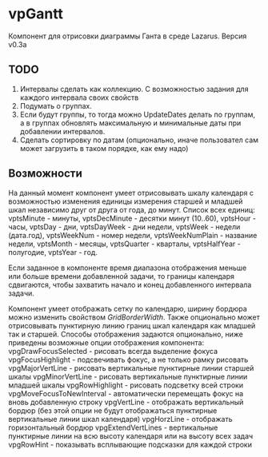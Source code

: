 # vpGantt

Компонент для отрисовки диаграммы Ганта в среде Lazarus.
Версия v0.3a

## TODO

1. Интервалы сделать как коллекцию. С возможностью задания для каждого интервала своих свойств
2. Подумать о группах.
3. Если будут группы, то тогда можно UpdateDates делать по группам, а в группах обновлять максимальную и минимальные даты
	 при добавлении интервалов.
4. Сделать сортировку по датам (опционально, иначе пользовател сам может загрузить в таком порядке, как ему надо)
  
## Возможности
	
На данный момент компонент умеет отрисовывать шкалу календаря с возможностью изменения единицы измерения старшей и младшей шкал 
независимо друг от друга от года, до минут.
Список всех единиц:
	vptsMinute - минуты,
	vptsDecMinute - десятки минут (10..60),
	vptsHour - часы,
	vptsDay - дни,
	vptsDayWeek - дни недели,
	vptsWeek - недели (дата.год),
	vptsWeekNum - номер недели,
	vptsWeekNumPlain - название недели,
	vptsMonth - месяцы,
	vptsQuarter - кварталы,
	vptsHalfYear - полугодие,
	vptsYear - год.
	
Если заданное в компоненте время диапазона отображения меньше или больше времени добавленной задачи, то границы календаря сдвигаются, 
чтобы захватить начало и конец добавленного интервала задачи. 

Компонент умеет отображать сетку по календарю, ширину бордюра можно изменить свойством <i>GridBorderWidth</i>. Также опционально может отрисовывать
пунктирную линию границ шкал календаря как младшей так и старшей. Способы отображения задаются опционально, ниже приведены возможные опции отображения
компонента:
	vpgDrawFocusSelected 				- рисовать всегда выделение фокуса
  vpgFocusHighlight 	 				- подсвечивать фокус, а не только рамку рисовать
  vpgMajorVertLine		 				-	рисовать вертикальные пунктирные линии старшей шкалы
  vpgMinorVertLine						- рисовать вертикальные пунктирные линии младшей шкалы
  vpgRowHighlight							-	рисовать подсветку всей строки
  vpgMoveFocusToNewInterval		- автоматически перемещать фокус на вновь добавленную строку
  vpgVertLine									- отображать вертикальный бордюр (без этой опции не будут отображаться пунктирные вертикальные линии шкал календаря)
  vpgHorzLine	                - отображать горизонтальный бордюр 
  vpgExtendVertLines					- вертикальные пунктирные линии на всю высоту календаря или на высоту всех задач
  vpgRowHint                  - показывать всплывающие подсказки для каждой строки

	





  
  
  

